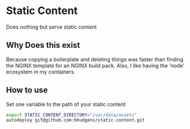 # Static Content
Does nothing but serve static content

## Why Does this exist
Because copying a boilerplate and deleting things was faster than finding the NGINX template for an NGINX build pack.  Also, I like having the 'node' ecosystem in my containers.

## How to use
Set one variable to the path of your static content

```bash
export STATIC_CONTENT_DIRECTORY="/var/data/assets"
autodeploy git@github.com:bhudgens/static-content.git
```

